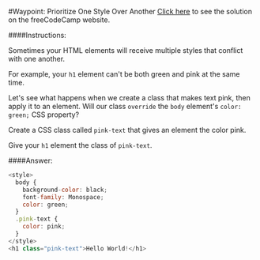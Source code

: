 #Waypoint: Prioritize One Style Over Another
<a href="http://freecodecamp.com/challenges/Waypoint:%20Prioritize%20One%20Style%20Over%20Another?solution=%3Cstyle%3E%0A%20%20body%20%7B%0A%20%20%20%20background-color%3A%20black%3B%0A%20%20%20%20font-family%3A%20Monospace%3B%0A%20%20%20%20color%3A%20green%3B%0A%20%20%7D%0A%20%20.pink-text%20%7B%0A%20%20%20%20color%3A%20pink%3B%0A%20%20%7D%0A%3C%2Fstyle%3E%0A%3Ch1%20class%3D%22pink-text%22%3EHello%20World!%3C%2Fh1%3E%0A" target="_blank">Click here</a> to see the solution on the freeCodeCamp website.


####Instructions:
<p class="wrappable negative-10">Sometimes your HTML elements will receive multiple styles that conflict with one another.</p><p class="wrappable negative-10">For example, your <code>h1</code> element can&apos;t be both green and pink at the same time.</p><p class="wrappable negative-10">Let&apos;s see what happens when we create a class that makes text pink, then apply it to an element. Will our class <code>override</code> the <code>body</code> element&apos;s <code>color: green;</code> CSS property?</p><p class="wrappable negative-10">Create a CSS class called <code>pink-text</code> that gives an element the color pink.</p><p class="wrappable negative-10">Give your <code>h1</code> element the class of <code>pink-text</code>.</p><div class="negative-bottom-margin-30"></div>


####Answer:
```javascript
<style>
  body {
    background-color: black;
    font-family: Monospace;
    color: green;
  }
  .pink-text {
    color: pink;
  }
</style>
<h1 class="pink-text">Hello World!</h1>

```